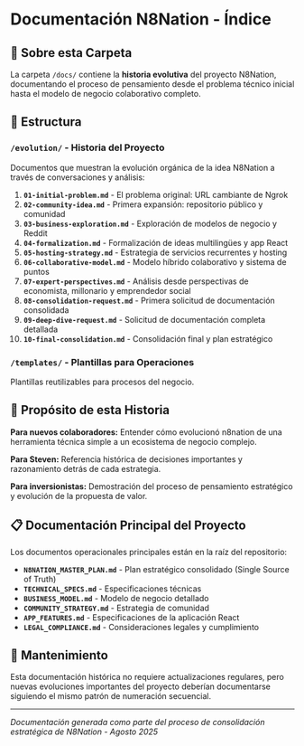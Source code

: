 # Documentación N8Nation - Índice

## 📖 Sobre esta Carpeta

La carpeta `/docs/` contiene la **historia evolutiva** del proyecto N8Nation, documentando el proceso de pensamiento desde el problema técnico inicial hasta el modelo de negocio colaborativo completo.

## 📁 Estructura

### `/evolution/` - Historia del Proyecto
Documentos que muestran la evolución orgánica de la idea N8Nation a través de conversaciones y análisis:

1. **`01-initial-problem.md`** - El problema original: URL cambiante de Ngrok
2. **`02-community-idea.md`** - Primera expansión: repositorio público y comunidad
3. **`03-business-exploration.md`** - Exploración de modelos de negocio y Reddit
4. **`04-formalization.md`** - Formalización de ideas multilingües y app React
5. **`05-hosting-strategy.md`** - Estrategia de servicios recurrentes y hosting
6. **`06-collaborative-model.md`** - Modelo híbrido colaborativo y sistema de puntos
7. **`07-expert-perspectives.md`** - Análisis desde perspectivas de economista, millonario y emprendedor social
8. **`08-consolidation-request.md`** - Primera solicitud de documentación consolidada
9. **`09-deep-dive-request.md`** - Solicitud de documentación completa detallada
10. **`10-final-consolidation.md`** - Consolidación final y plan estratégico

### `/templates/` - Plantillas para Operaciones
Plantillas reutilizables para procesos del negocio.

## 🎯 Propósito de esta Historia

**Para nuevos colaboradores:** Entender cómo evolucionó n8nation de una herramienta técnica simple a un ecosistema de negocio complejo.

**Para Steven:** Referencia histórica de decisiones importantes y razonamiento detrás de cada estrategia.

**Para inversionistas:** Demostración del proceso de pensamiento estratégico y evolución de la propuesta de valor.

## 📋 Documentación Principal del Proyecto

Los documentos operacionales principales están en la raíz del repositorio:

- **`N8NATION_MASTER_PLAN.md`** - Plan estratégico consolidado (Single Source of Truth)
- **`TECHNICAL_SPECS.md`** - Especificaciones técnicas
- **`BUSINESS_MODEL.md`** - Modelo de negocio detallado
- **`COMMUNITY_STRATEGY.md`** - Estrategia de comunidad
- **`APP_FEATURES.md`** - Especificaciones de la aplicación React
- **`LEGAL_COMPLIANCE.md`** - Consideraciones legales y cumplimiento

## 🔄 Mantenimiento

Esta documentación histórica no requiere actualizaciones regulares, pero nuevas evoluciones importantes del proyecto deberían documentarse siguiendo el mismo patrón de numeración secuencial.

---

*Documentación generada como parte del proceso de consolidación estratégica de N8Nation - Agosto 2025*
